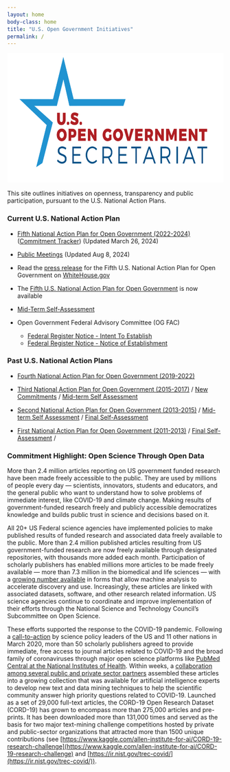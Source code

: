```yaml
---
layout: home
body-class: home
title: "U.S. Open Government Initiatives"
permalink: /
---
```

<img src="/assets/files/Open_Govt_Logo.png" alt="The U.S. Open Government Secretariat logo. It has an outline of a blue star, that has the words U.S. Open Government in red text and the word Secretariat in blue text" width="700" height="300"> <br>

This site outlines initiatives on openness, transparency and public participation, pursuant to the U.S. National Action Plans. 

### Current U.S. National Action Plan

* [Fifth National Action Plan for Open Government (2022-2024)](/national-action-plan/5/) ([Commitment Tracker](/national-action-plan/5/commitments/)) (Updated March 26, 2024)

* [Public Meetings](/national-action-plan/5/schedule-of-open-govt-public-meetings/) (Updated Aug 8, 2024)

* Read the [press release](https://www.whitehouse.gov/ostp/news-updates/2022/12/28/white-house-releases-fifth-open-government-national-action-plan-to-advance-a-more-inclusive-responsive-and-accountable-government/) for the Fifth U.S. National Action Plan for Open Government on [WhiteHouse.gov](https://www.whitehouse.gov/ostp/news-updates/2022/12/28/white-house-releases-fifth-open-government-national-action-plan-to-advance-a-more-inclusive-responsive-and-accountable-government/)

* The [Fifth U.S. National Action Plan for Open Government](/national-action-plan/5/) is now available

* [Mid-Term Self-Assessment](/national-action-plan/5/NAP5-Self-Assessment/)
  
* Open Government Federal Advisory Committee (OG FAC)
  * [Federal Register Notice - Intent To Establish](https://www.federalregister.gov/documents/2024/04/26/2024-08970/notice-of-intent-to-establish-a-federal-advisory-committee-and-call-for-nominations)
  * [Federal Register Notice - Notice of Establishment](https://www.federalregister.gov/documents/2024/06/28/2024-14259/notice-of-establishment-of-a-federal-advisory-committee)

### Past U.S. National Action Plans

* [Fourth National Action Plan for Open Government (2019-2022)](/assets/files/NAP4-fourth-open-government-national-action-plan.pdf)

* [Third National Action Plan for Open Government (2015-2017)](/assets/files/final_us_open_government_national_action_plan_3_0.pdf) / [New Commitments](/assets/files/new_nap_commitments_final.pdf) / [Mid-term Self Assessment](/assets/files/nap_3_self_assessment_final.pdf)

* [Second National Action Plan for Open Government (2013-2015)](/assets/files/NAP2.pdf) / [Mid-term Self Assessment](/assets/files/NAP2SA-mid.pdf) / [Final Self-Assessment](/assets/files/NAP2SA.pdf)

* [First National Action Plan for Open Government (2011-2013)](/assets/files/NAP1.pdf) / [Final Self-Assessment](/assets/files/NAP1SA.pdf) / 


### Commitment Highlight: Open Science Through Open Data

More than 2.4 million articles reporting on US government funded research have been made freely accessible to the public. They are used by millions of people every day — scientists, innovators, students and educators, and the general public who want to understand how to solve problems of immediate interest, like COVID-19 and climate change. Making results of government-funded research freely and publicly accessible democratizes knowledge and builds public trust in science and decisions based on it.

All 20+ US Federal science agencies have implemented policies to make published results of funded research and associated data freely available to the public.  More than 2.4 million published articles resulting from US government-funded research are now freely available through designated repositories, with thousands more added each month.  Participation of scholarly publishers has enabled millions more articles to be made freely available — more than 7.3 million in the biomedical and life sciences — with a [growing number available](https://www.ncbi.nlm.nih.gov/pmc/) in forms that allow machine analysis to accelerate discovery and use.  Increasingly, these articles are linked with associated datasets, software, and other research related information.  US science agencies continue to coordinate and improve implementation of their efforts through the National Science and Technology Council’s Subcommittee on Open Science.  

These efforts supported the response to the COVID-19 pandemic.  Following a [call-to-action](https://go.usa.gov/xMnKp) by science policy leaders of the US and 11 other nations in March 2020, more than 50 scholarly publishers agreed to provide immediate, free access to journal articles related to COVID-19 and the broad family of coronaviruses through major open science platforms like [PubMed Central at the National Institutes of Health](https://www.ncbi.nlm.nih.gov/pmc/about/covid-19/).  Within weeks, a [collaboration among several public and private sector partners](https://cset.georgetown.edu/publication/covid-19-open-research-dataset-cord-19/) assembled these articles into a growing collection that was available for artificial intelligence experts to develop new text and data mining techniques to help the scientific community answer high priority questions related to COVID-19.  Launched as a set of 29,000 full-text articles, the CORD-19 Open Research Dataset (CORD-19) has grown to encompass more than 275,000 articles and pre-prints. It has been downloaded more than 131,000 times and served as the basis for two major text-mining challenge competitions hosted by private and public-sector organizations that attracted more than 1500 unique contributions (see [https://www.kaggle.com/allen-institute-for-ai/CORD-19-research-challenge](https://www.kaggle.com/allen-institute-for-ai/CORD-19-research-challenge) and [https://ir.nist.gov/trec-covid/](https://ir.nist.gov/trec-covid/)).

